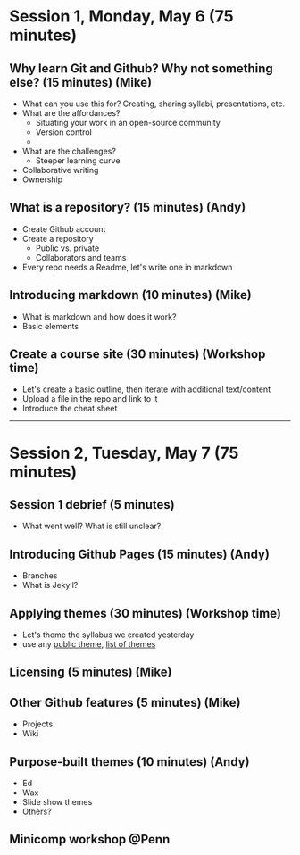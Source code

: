 # Session 1, Monday, May 6 (75 minutes)

## Why learn Git and Github? Why not something else? (15 minutes) (Mike)
- What can you use this for? Creating, sharing syllabi, presentations, etc.
- What are the affordances?
  - Situating your work in an open-source community
  - Version control
  - 
- What are the challenges?
  - Steeper learning curve 
- Collaborative writing
- Ownership

## What is a repository? (15 minutes) (Andy)
- Create Github account
- Create a repository
  - Public vs. private
  - Collaborators and teams
- Every repo needs a Readme, let's write one in markdown

## Introducing markdown (10 minutes) (Mike)
- What is markdown and how does it work?
- Basic elements

## Create a course site (30 minutes) (Workshop time)
- Let's create a basic outline, then iterate with additional text/content
- Upload a file in the repo and link to it
- Introduce the cheat sheet

----------

# Session 2, Tuesday, May 7 (75 minutes)

## Session 1 debrief (5 minutes)
- What went well? What is still unclear?

## Introducing Github Pages (15 minutes) (Andy)
- Branches
- What is Jekyll?

## Applying themes (30 minutes) (Workshop time)
- Let's theme the syllabus we created yesterday
- use any [public theme](https://github.blog/2017-11-29-use-any-theme-with-github-pages/), [list of themes](https://github.com/topics/jekyll-theme)

## Licensing (5 minutes) (Mike)

## Other Github features (5 minutes) (Mike)
- Projects
- Wiki

## Purpose-built themes (10 minutes) (Andy)
- Ed
- Wax
- Slide show themes
- Others?

## Minicomp workshop @Penn

